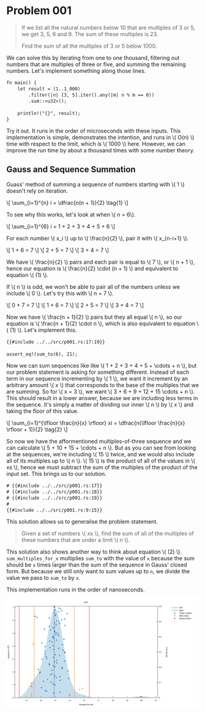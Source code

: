 # Problem 001

> If we list all the natural numbers below 10 that are multiples of 3 or 5, we get 3, 5, 6 and 9. The sum of these multiples is 23.
>
> Find the sum of all the multiples of 3 or 5 below 1000.

We can solve this by iterating from one to one thousand, filtering out numbers that are multiples of three or five, and summing the remaining numbers. Let's implement something along those lines.

```rust,editable
fn main() {
    let result = (1..1_000)
        .filter(|n| [3, 5].iter().any(|m| n % m == 0))
        .sum::<u32>();

    println!("{}", result);
}
```

Try it out. It runs in the order of microseconds with these inputs. This implementation is simple, demonstrates the intention, and runs in \\( O(n) \\) time with respect to the limit, which is \\( 1000 \\) here. However, we can improve the run time by about a thousand times with some number theory.

## Gauss and Sequence Summation

Guass' method of summing a sequence of numbers starting with \\( 1 \\) doesn't rely on iteration.

\\[ \sum_{i=1}^{n} i = \dfrac{n(n + 1)}{2} \tag{1} \\] 

To see why this works, let's look at when \\( n = 6\\).

\\[ \sum_{i=1}^{6} i = 1 + 2 + 3 + 4 + 5 + 6 \\]

For each number \\( x_i \\) up to \\( \frac{n}{2} \\), pair it with \\( x_{n-i+1} \\).

\\[ 1 + 6 = 7 \\]
\\[ 2 + 5 = 7 \\]
\\[ 3 + 4 = 7 \\]

We have \\( \frac{n}{2} \\) pairs and each pair is equal to \\( 7 \\), or \\( n + 1 \\), hence our equation is \\( \frac{n}{2} \cdot (n + 1) \\) and equivalent to equation \\( (1) \\).

If \\( n \\) is odd, we won't be able to pair all of the numbers unless we include \\( 0 \\). Let's try this with \\( n = 7 \\).

\\[ 0 + 7 = 7 \\]
\\[ 1 + 6 = 7 \\]
\\[ 2 + 5 = 7 \\]
\\[ 3 + 4 = 7 \\]

Now we have \\( \frac{n + 1}{2} \\) pairs but they all equal \\( n \\), so our equation is \\( \frac{n + 1}{2} \cdot n \\), which is also equivalent to equation \\( (1) \\). Let's implement this.

```rust,noplaypen
{{#include ../../src/p001.rs:17:19}}

assert_eq!(sum_to(6), 21);
```

Now we can sum sequences like like \\( 1 + 2 + 3 + 4 + 5 + \cdots + n \\), but our problem statement is asking for something different. Instead of each term in our sequence incrementing by \\( 1 \\), we want it increment by an arbitrary amount \\( x \\) that corresponds to the base of the multiples that we are summing. So for \\( x = 3 \\), we want \\( 3 + 6 + 9 + 12 + 15 \cdots + n \\). This should result in a lower answer, because we are including less terms in the sequence. It's simply a matter of dividing our inner \\( n \\) by \\( x \\) and taking the floor of this value.

\\[ \sum_{i=1}^{\lfloor \frac{n}{x} \rfloor} xi = \dfrac{n(\lfloor \frac{n}{x} \rfloor + 1)}{2} \tag{2} \\] 

So now we have the afformentioned multiples-of-three sequence and we can calculate \\( 5 + 10 + 15 + \cdots + n \\). But as you can see from looking at the sequences, we're including \\( 15 \\) twice, and we would also include all of its multiples up to \\( n \\). \\( 15 \\) is the product of all of the values in \\( xs \\), hence we must subtract the sum of the multiples of the product of the input set. This brings us to our solution.

```rust,noplaypen
# {{#include ../../src/p001.rs:17}}
# {{#include ../../src/p001.rs:18}}
# {{#include ../../src/p001.rs:19}}
#
{{#include ../../src/p001.rs:9:15}}
```

This solution allows us to generalise the problem statement.

> Given a set of numbers \\( xs \\), find the sum of all of the multiples of these numbers that are under a limit \\( n \\).

This solution also shows another way to think about equation \\( (2) \\). `sum_multiples_for_x` multiplies `sum_to` with the value of `x` because the sum should be `x` times larger than the sum of the sequence in Gauss' closed form. But because we still only want to sum values up to `n`, we divide the value we pass to `sum_to` by `x`.

This implementation runs in the order of nanoseconds.

![pdf](benchmarks/p001/report/pdf.svg)
